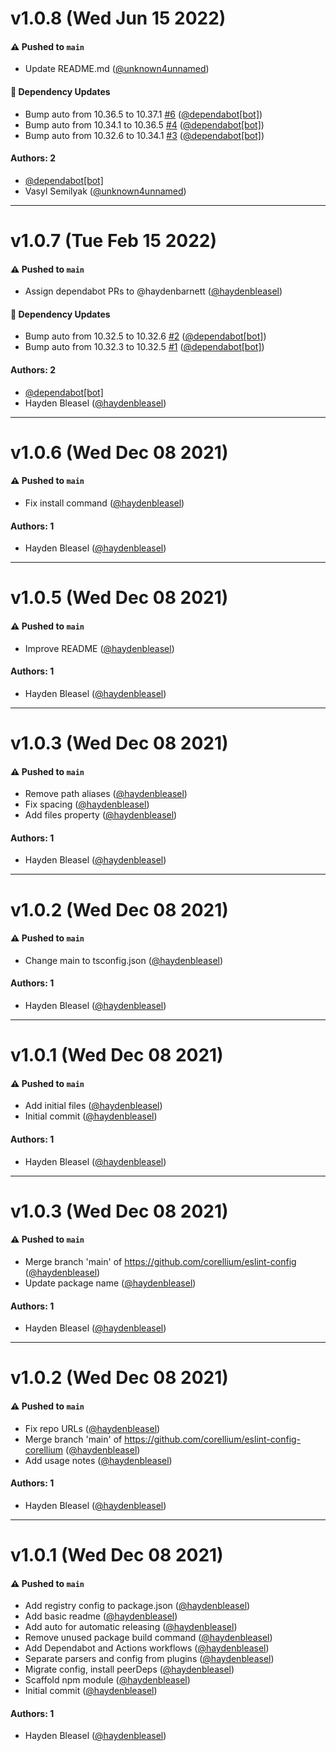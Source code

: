 # v1.0.8 (Wed Jun 15 2022)

#### ⚠️ Pushed to `main`

- Update README.md ([@unknown4unnamed](https://github.com/unknown4unnamed))

#### 🔩 Dependency Updates

- Bump auto from 10.36.5 to 10.37.1 [#6](https://github.com/corellium/ts-config/pull/6) ([@dependabot[bot]](https://github.com/dependabot[bot]))
- Bump auto from 10.34.1 to 10.36.5 [#4](https://github.com/corellium/ts-config/pull/4) ([@dependabot[bot]](https://github.com/dependabot[bot]))
- Bump auto from 10.32.6 to 10.34.1 [#3](https://github.com/corellium/ts-config/pull/3) ([@dependabot[bot]](https://github.com/dependabot[bot]))

#### Authors: 2

- [@dependabot[bot]](https://github.com/dependabot[bot])
- Vasyl Semilyak ([@unknown4unnamed](https://github.com/unknown4unnamed))

---

# v1.0.7 (Tue Feb 15 2022)

#### ⚠️ Pushed to `main`

- Assign dependabot PRs to @haydenbarnett ([@haydenbleasel](https://github.com/haydenbleasel))

#### 🔩 Dependency Updates

- Bump auto from 10.32.5 to 10.32.6 [#2](https://github.com/corellium/ts-config/pull/2) ([@dependabot[bot]](https://github.com/dependabot[bot]))
- Bump auto from 10.32.3 to 10.32.5 [#1](https://github.com/corellium/ts-config/pull/1) ([@dependabot[bot]](https://github.com/dependabot[bot]))

#### Authors: 2

- [@dependabot[bot]](https://github.com/dependabot[bot])
- Hayden Bleasel ([@haydenbleasel](https://github.com/haydenbleasel))

---

# v1.0.6 (Wed Dec 08 2021)

#### ⚠️ Pushed to `main`

- Fix install command ([@haydenbleasel](https://github.com/haydenbleasel))

#### Authors: 1

- Hayden Bleasel ([@haydenbleasel](https://github.com/haydenbleasel))

---

# v1.0.5 (Wed Dec 08 2021)

#### ⚠️ Pushed to `main`

- Improve README ([@haydenbleasel](https://github.com/haydenbleasel))

#### Authors: 1

- Hayden Bleasel ([@haydenbleasel](https://github.com/haydenbleasel))

---

# v1.0.3 (Wed Dec 08 2021)

#### ⚠️ Pushed to `main`

- Remove path aliases ([@haydenbleasel](https://github.com/haydenbleasel))
- Fix spacing ([@haydenbleasel](https://github.com/haydenbleasel))
- Add files property ([@haydenbleasel](https://github.com/haydenbleasel))

#### Authors: 1

- Hayden Bleasel ([@haydenbleasel](https://github.com/haydenbleasel))

---

# v1.0.2 (Wed Dec 08 2021)

#### ⚠️ Pushed to `main`

- Change main to tsconfig.json ([@haydenbleasel](https://github.com/haydenbleasel))

#### Authors: 1

- Hayden Bleasel ([@haydenbleasel](https://github.com/haydenbleasel))

---

# v1.0.1 (Wed Dec 08 2021)

#### ⚠️ Pushed to `main`

- Add initial files ([@haydenbleasel](https://github.com/haydenbleasel))
- Initial commit ([@haydenbleasel](https://github.com/haydenbleasel))

#### Authors: 1

- Hayden Bleasel ([@haydenbleasel](https://github.com/haydenbleasel))

---

# v1.0.3 (Wed Dec 08 2021)

#### ⚠️ Pushed to `main`

- Merge branch 'main' of https://github.com/corellium/eslint-config ([@haydenbleasel](https://github.com/haydenbleasel))
- Update package name ([@haydenbleasel](https://github.com/haydenbleasel))

#### Authors: 1

- Hayden Bleasel ([@haydenbleasel](https://github.com/haydenbleasel))

---

# v1.0.2 (Wed Dec 08 2021)

#### ⚠️ Pushed to `main`

- Fix repo URLs ([@haydenbleasel](https://github.com/haydenbleasel))
- Merge branch 'main' of https://github.com/corellium/eslint-config-corellium ([@haydenbleasel](https://github.com/haydenbleasel))
- Add usage notes ([@haydenbleasel](https://github.com/haydenbleasel))

#### Authors: 1

- Hayden Bleasel ([@haydenbleasel](https://github.com/haydenbleasel))

---

# v1.0.1 (Wed Dec 08 2021)

#### ⚠️ Pushed to `main`

- Add registry config to package.json ([@haydenbleasel](https://github.com/haydenbleasel))
- Add basic readme ([@haydenbleasel](https://github.com/haydenbleasel))
- Add auto for automatic releasing ([@haydenbleasel](https://github.com/haydenbleasel))
- Remove unused package build command ([@haydenbleasel](https://github.com/haydenbleasel))
- Add Dependabot and Actions workflows ([@haydenbleasel](https://github.com/haydenbleasel))
- Separate parsers and config from plugins ([@haydenbleasel](https://github.com/haydenbleasel))
- Migrate config, install peerDeps ([@haydenbleasel](https://github.com/haydenbleasel))
- Scaffold npm module ([@haydenbleasel](https://github.com/haydenbleasel))
- Initial commit ([@haydenbleasel](https://github.com/haydenbleasel))

#### Authors: 1

- Hayden Bleasel ([@haydenbleasel](https://github.com/haydenbleasel))
